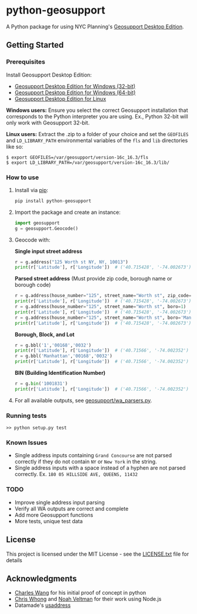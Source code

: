 # python-geosupport

A Python package for using NYC Planning's [Geosupport Desktop Edition](https://www1.nyc.gov/site/planning/data-maps/open-data/dwn-gde-home.page).



## Getting Started
### Prerequisites

Install Geosupport Desktop Edition:

   * [Geosupport Desktop Edition for Windows (32-bit)](https://www1.nyc.gov/assets/planning/download/zip/data-maps/open-data/gde16b.zip)
   * [Geosupport Desktop Edition for Windows (64-bit)](https://www1.nyc.gov/assets/planning/download/zip/data-maps/open-data/gde6416b.zip)
   * [Geosupport Desktop Edition for Linux](https://www1.nyc.gov/assets/planning/download/zip/data-maps/open-data/gdelx16b.zip)

**Windows users:** Ensure you select the correct Geosupport installation that corresponds to the Python interpreter you are using. Ex., Python 32-bit will only work with Geosupport 32-bit.

**Linux users:** Extract the .zip to a folder of your choice and set the ``GEOFILES`` and ``LD_LIBRARY_PATH`` environmental variables of the ``fls`` and ``lib`` directories like so:

```shell
$ export GEOFILES=/var/geosupport/version-16c_16.3/fls
$ export LD_LIBRARY_PATH=/var/geosupport/version-16c_16.3/lib/
```

### How to use
1. Install via [pip](https://pip.readthedocs.io/en/latest/quickstart.html):
    ```python
    pip install python-geosupport
    ```

2. Import the package and create an instance:
    ```python
    import geosupport
    g = geosupport.Geocode()
    ```

3. Geocode with:

    **Single input street address**
    ```python
    r = g.address("125 Worth st NY, NY, 10013")
    print(r['Latitude'], r['Longitude'])  # ('40.715428', '-74.002673')
    ```

    **Parsed street address** (Must provide zip code, borough name or borough code)
    ```python
    r = g.address(house_number="125", street_name="Worth st", zip_code=10013)
    print(r['Latitude'], r['Longitude'])  # ('40.715428', '-74.002673')
    r = g.address(house_number="125", street_name="Worth st", boro=1)
    print(r['Latitude'], r['Longitude'])  # ('40.715428', '-74.002673')
    r = g.address(house_number="125", street_name="Worth st", boro='Manhattan')
    print(r['Latitude'], r['Longitude'])  # ('40.715428', '-74.002673')
    ```

    **Borough, Block, and Lot**
    ```python
    r = g.bbl('1','00168','0032')
    print(r['Latitude'], r['Longitude'])  # ('40.71566', '-74.002352')
    r = g.bbl('Manhattan','00168','0032')
    print(r['Latitude'], r['Longitude'])  # ('40.71566', '-74.002352')
    ```
    **BIN (Building Identification Number)**
    ```python
    r = g.bin('1001831')
    print(r['Latitude'], r['Longitude'])  # ('40.71566', '-74.002352')
    ```

4. For all available outputs, see [geosupport/wa_parsers.py](https://github.com/ishiland/python-geosupport/tree/master/geosupport/wa_parsers.py).

### Running tests
```
>> python setup.py test
```

### Known Issues
* Single address inputs containing `Grand Concourse`  are not parsed correctly if they do not contain `NY` or `New York` in the string.
* Single address inputs with a space instead of a hyphen are not parsed correctly. Ex. `180 05 HILLSIDE AVE, QUEENS, 11432`

### TODO
* Improve single address input parsing
* Verify all WA outputs are correct and complete
* Add more Geosupport functions
* More tests, unique test data

## License

This project is licensed under the MIT License - see the [LICENSE.txt](LICENSE.txt) file for details

## Acknowledgments

* [Charles Wang](https://github.com/CharlesKWang/NYC-Geocoder) for his initial proof of concept in python
* [Chris Whong](https://gist.github.com/chriswhong/2e5f0f41fc5d366ec902613251445b30) and [Noah Veltman](https://github.com/veltman/node-geosupport) for their work using Node.js
* Datamade's [usaddress](https://github.com/datamade/usaddress)
